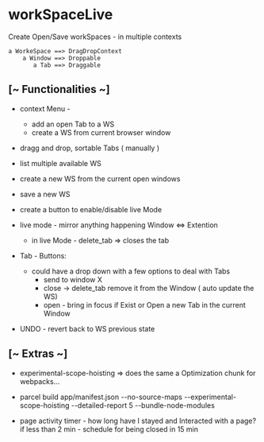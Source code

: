 # workSpaceLive

  Create Open/Save workSpaces - in multiple contexts

    a WorkeSpace ==> DragDropContext
        a Window ==> Droppable
           a Tab ==> Draggable

## [~ Functionalities ~]
  - context Menu - 
      + add an open Tab to a WS 
      + create a WS from current browser window
  - dragg and drop, sortable Tabs ( manually )
  - list multiple available WS
  - create a new WS from the current open windows
  - save a new WS 
  - create a button to enable/disable live Mode
  - live mode - mirror anything happening Window <=> Extention
      + in live Mode - delete_tab => closes the tab

  - Tab - Buttons:
      + could have a drop down with a few options to deal with Tabs
          - send to window X 
          - close -> delete_tab remove it from the Window ( auto update the WS)
          - open - bring in focus if Exist or Open a new Tab in the current Window

  - UNDO - revert back to WS previous state


## [~ Extras ~] 
 - experimental-scope-hoisting => does the same a Optimization chunk for webpacks...

- parcel build app/manifest.json --no-source-maps --experimental-scope-hoisting --detailed-report 5 --bundle-node-modules


- page activity timer - how long have I stayed and Interacted with a page? if less than 2 min - schedule for being closed in 15 min 